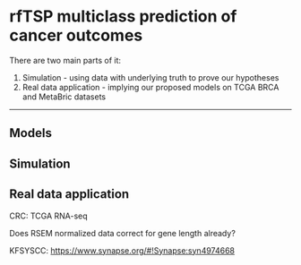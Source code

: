 # rfTSP multiclass prediction of cancer outcomes

There are two main parts of it:

1. Simulation - using data with underlying truth to prove our hypotheses
2. Real data application - implying our proposed models on TCGA BRCA and MetaBric datasets

---

## Models





## Simulation




## Real data application

CRC:
TCGA RNA-seq

Does RSEM normalized data correct for gene length already?

KFSYSCC:
https://www.synapse.org/#!Synapse:syn4974668

